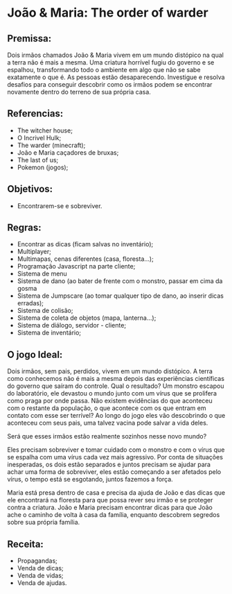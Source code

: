 # João & Maria: The order of warder

## Premissa: 

Dois irmãos chamados João & Maria vivem em um mundo distópico na qual a terra não é mais a mesma. Uma criatura horrível fugiu do governo e se espalhou, transformando todo o ambiente em algo que não se sabe exatamente o que é. As pessoas estão desaparecendo. Investigue e resolva desafios para conseguir descobrir como os irmãos podem se encontrar novamente dentro do terreno de sua própria casa.  

## Referencias:

- The witcher house; 
- O Incrivel Hulk; 
- The warder (minecraft);
- João e Maria caçadores de bruxas;
- The last of us;
- Pokemon (jogos);

## Objetivos:

- Encontrarem-se e sobreviver.

## Regras:

- Encontrar as dicas (ficam salvas no inventário);
- Multiplayer;
- Multimapas, cenas diferentes (casa, floresta…);
- Programação Javascript na parte cliente;
- Sistema de menu
- Sistema de dano (ao bater de frente com o monstro, passar em cima da gosma
- Sistema de Jumpscare (ao tomar qualquer tipo de dano, ao inserir dicas erradas);
- Sistema de colisão;
- Sistema de coleta de objetos (mapa, lanterna…);
- Sistema de diálogo, servidor - cliente;
- Sistema de inventário;


## O jogo Ideal:

Dois irmãos, sem pais, perdidos, vivem em um mundo distópico. A terra como conhecemos não é mais a mesma depois das experiências científicas do governo que saíram do controle. Qual o resultado? Um monstro escapou do laboratório, ele devastou o mundo junto com um vírus que se prolifera como praga por onde passa. Não existem evidências do que aconteceu com o restante da população, o que acontece com os que entram em contato com esse ser terrível? Ao longo do jogo eles vão descobrindo o que aconteceu com seus pais, uma talvez vacina pode salvar a vida deles. 

Será que esses irmãos estão realmente sozinhos nesse novo mundo? 

Eles precisam sobreviver e tomar cuidado com o monstro e com o vírus que se espalha com uma vírus cada vez mais agressivo. Por conta de situações inesperadas, os dois estão separados e juntos precisam se ajudar para achar uma forma de sobreviver, eles estão começando a ser afetados pelo vírus, o tempo está se esgotando, juntos fazemos a força. 

Maria está presa dentro de casa e precisa da ajuda de João e das dicas que ele encontrará na floresta para que possa rever seu irmão e se proteger contra a criatura. João e Maria precisam encontrar dicas para que João ache o caminho de volta à casa da família, enquanto descobrem segredos sobre sua própria família. 

## Receita:

- Propagandas;
- Venda de dicas;
- Venda de vidas;
- Venda de ajudas. 


